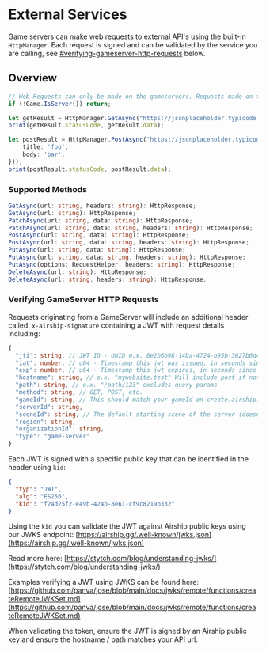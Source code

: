 # External Services

Game servers can make web requests to external API's using the built-in `HttpManager`. Each request is signed and can be validated by the service you are calling, see [#verifying-gameserver-http-requests](external-services.md#verifying-gameserver-http-requests "mention") below.

## Overview

```typescript
// Web Requests can only be made on the gameservers. Requests made on the client will fail.
if (!Game.IsServer()) return;

let getResult = HttpManager.GetAsync("https://jsonplaceholder.typicode.com/todos/1");
print(getResult.statusCode, getResult.data);

let postResult = HttpManager.PostAsync("https://jsonplaceholder.typicode.com/posts", json.encode({
	title: 'foo',
	body: 'bar',
}));
print(postResult.statusCode, postResult.data);


```

### Supported Methods

```typescript
GetAsync(url: string, headers: string): HttpResponse;
GetAsync(url: string): HttpResponse;
PatchAsync(url: string, data: string): HttpResponse;
PatchAsync(url: string, data: string, headers: string): HttpResponse;
PostAsync(url: string, data: string): HttpResponse;
PostAsync(url: string, data: string, headers: string): HttpResponse;
PutAsync(url: string, data: string): HttpResponse;
PutAsync(url: string, data: string, headers: string): HttpResponse;
PutAsync(options: RequestHelper, headers: string): HttpResponse;
DeleteAsync(url: string): HttpResponse;
DeleteAsync(url: string, headers: string): HttpResponse;
```

### Verifying GameServer HTTP Requests

Requests originating from a GameServer will include an additional header called: `x-airship-signature` containing a JWT with request details including:

```typescript
{
  "jti": string, // JWT ID - UUID e.x. 8e2b6b98-14ba-4724-b95b-3627b6d48d5b
  "iat": number, // u64 - Timestamp this jwt was issued, in seconds since Unix Epoch
  "exp": number, // u64 - Timestamp this jwt expires, in seconds since Unix Epoch
  "hostname": string, // e.x. "mywebsite.test" Will include port if not https, http 443, 80
  "path": string, // e.x. "/path/123" excludes query params
  "method": string, // GET, POST, etc.
  "gameId": string, // This should match your gameId on create.airship.gg
  "serverId": string,
  "sceneId": string, // The default starting scene of the server (doesn't update if changed)
  "region": string,
  "organizationId": string,
  "type": "game-server"
}
```

Each JWT is signed with a specific public key that can be identified in the header using `kid`:

```json
{
  "typ": "JWT",
  "alg": "ES256",
  "kid": "f24d25f2-e49b-424b-8e61-cf9c8219b332"
}
```

Using the `kid` you can validate the JWT against Airship public keys using our JWKS endpoint: [https://airship.gg/.well-known/jwks.json](https://airship.gg/.well-known/jwks.json)

Read more here: [https://stytch.com/blog/understanding-jwks/](https://stytch.com/blog/understanding-jwks/)

Examples verifying a JWT using JWKS can be found here: [https://github.com/panva/jose/blob/main/docs/jwks/remote/functions/createRemoteJWKSet.md](https://github.com/panva/jose/blob/main/docs/jwks/remote/functions/createRemoteJWKSet.md)

When validating the token, ensure the JWT is signed by an Airship public key and ensure the hostname / path matches your API url.
